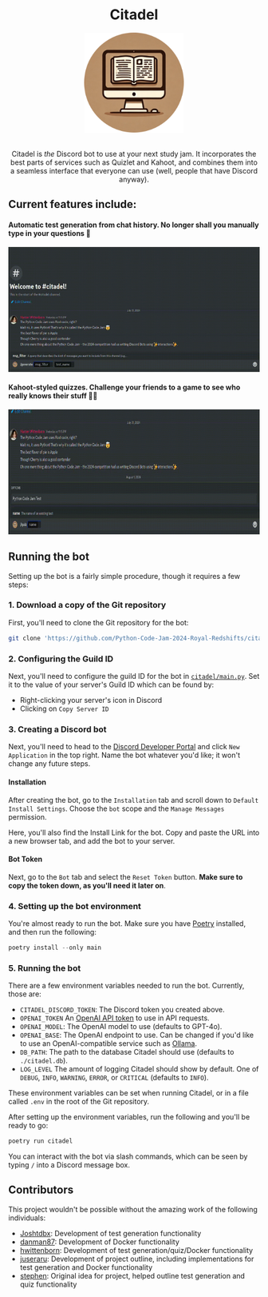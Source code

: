 <div align="center">
    <h1>Citadel</h1>
    <img src ="/assets/citadel.png" alt="Citadel profile image" height="200em">
    <br>
    <br>
    <p>Citadel is <em>the</em> Discord bot to use at your next study jam. It incorporates the best parts of services such as Quizlet and Kahoot, and combines them into a seamless interface that everyone can use (well, people that have Discord anyway).</p>
</div>

## Current features include:

#### Automatic test generation from chat history. No longer shall you manually type in your questions 🥳
<img src ="/assets/generate.gif" alt="Generate Command" height="250em">

#### Kahoot-styled quizzes. Challenge your friends to a game to see who really knows their stuff 🧑‍💻
<img src ="/assets/quiz.gif" alt="Quiz Command" height="250em">

## Running the bot
Setting up the bot is a fairly simple procedure, though it requires a few steps:

### 1. Download a copy of the Git repository
First, you'll need to clone the Git repository for the bot:

```bash
git clone 'https://github.com/Python-Code-Jam-2024-Royal-Redshifts/citadel'
```

### 2. Configuring the Guild ID
Next, you'll need to configure the guild ID for the bot in [`citadel/main.py`](https://github.com/Python-Code-Jam-2024-Royal-Redshifts/citadel/blob/cf42485bd8441b699d50c0b9489cc5466046b7b4/citadel/main.py#L15). Set it to the value of your server's Guild ID which can be found by:

- Right-clicking your server's icon in Discord
- Clicking on `Copy Server ID`

### 3. Creating a Discord bot
Next, you'll need to head to the [Discord Developer Portal](https://discord.com/developers/applications) and click `New Application` in the top right. Name the bot whatever you'd like; it won't change any future steps.

#### Installation
After creating the bot, go to the `Installation` tab and scroll down to `Default Install Settings`. Choose the `bot` scope and the `Manage Messages` permission.

Here, you'll also find the Install Link for the bot. Copy and paste the URL into a new browser tab, and add the bot to your server.

#### Bot Token
Next, go to the `Bot` tab and select the `Reset Token` button. **Make sure to copy the token down, as you'll need it later on**.

### 4. Setting up the bot environment
You're almost ready to run the bot. Make sure you have [Poetry](https://python-poetry.org/docs/#installation) installed, and then run the following:

```python
poetry install --only main
```


### 5. Running the bot
There are a few environment variables needed to run the bot. Currently, those are:

- `CITADEL_DISCORD_TOKEN`: The Discord token you created above.
- `OPENAI_TOKEN` An [OpenAI API token](https://platform.openai.com/docs/api-reference/api-keys) to use in API requests.
- `OPENAI_MODEL`: The OpenAI model to use (defaults to GPT-4o).
- `OPENAI_BASE`: The OpenAI endpoint to use. Can be changed if you'd like to use an OpenAI-compatible service such as [Ollama](https://ollama.com/).
- `DB_PATH`: The path to the database Citadel should use (defaults to `./citadel.db`).
- `LOG_LEVEL` The amount of logging Citadel should show by default. One of `DEBUG`, `INFO`, `WARNING`, `ERROR`, or `CRITICAL` (defaults to `INFO`).

These environment variables can be set when running Citadel, or in a file called `.env` in the root of the Git repository.

After setting up the environment variables, run the following and you'll be ready to go:

```bash
poetry run citadel
```

You can interact with the bot via slash commands, which can be seen by typing `/` into a Discord message box.

## Contributors
This project wouldn't be possible without the amazing work of the following individuals:

- [Joshtdbx](https://github.com/giplgwm): Development of test generation functionality
- [danman87](https://github.com/headlessdagger): Development of Docker functionality
- [hwittenborn](https://github.com/hwittenborn): Development of test generation/quiz/Docker functionality
- [juseraru](https://github.com/juseraru): Development of project outline, including implementations for test generation and Docker functionality
- [stephen](https://github.com/stuxf): Original idea for project, helped outline test generation and quiz functionality
